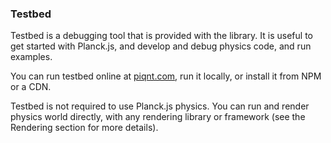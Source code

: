 ### Testbed
Testbed is a debugging tool that is provided with the library. It is useful to get started with Planck.js, and develop and debug physics code, and run examples.

You can run testbed online at [piqnt.com](https://piqnt.com/planck.js/), run it locally, or install it from NPM or a CDN.

Testbed is not required to use Planck.js physics. You can run and render physics world directly, with any rendering library or framework (see the Rendering section for more details).
